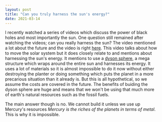 ```yaml
---
layout: post
title: "Can you truly harness the sun's energy?"
date: 2021-03-14
---
```


I recently watched a series of videos which discuss the power of black holes and most importantly the sun. One question still remained after watching the videos; can you really harness the sun? The video mentioned a lot about the future and the video is right [here](youtube.com/watch?v=v3y8AIEX_dU). This video talks about how to move the solar system but it does closely relate to and mentions about harnessing the sun's energy. It mentions to use a [dyson sphere](https://www.youtube.com/watch?v=pP44EPBMb8A), a mega structure which wraps around the entire sun and harnesses its energy. It uses a lot of materials so it is almost impossible to do it now without either destroying the planter or doing something which puts the planet in a more precarious situation than it already is. But this is all hypothetical, so we assume the costs are covered in the future. The benefits of buiding the dyson sphere are huge and means that we won't be using that much more of earth's natural resources such as the fossil fuels. 

The main answer though is no. We cannot build it unless we use up Mercury's resources *Mercury is the riches of the planets in terms of metal*. This is why it is impossible.
